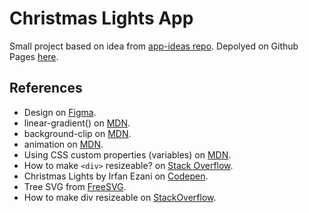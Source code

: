 # Christmas Lights App

Small project based on idea from [app-ideas repo](https://github.com/florinpop17/app-ideas/blob/master/Projects/1-Beginner/Christmas-Lights-App.md). Depolyed on Github Pages [here](https://ranmerc.github.io/implement-app-ideas/beginner/Christmas-Light-App/index.html).

## References

- Design on [Figma](https://www.figma.com/file/ZvfEackIPYjxDJAMGevu0e/Christmas-App?node-id=0%3A1).
- linear-gradient() on [MDN](<https://developer.mozilla.org/en-US/docs/Web/CSS/linear-gradient()>).
- background-clip on [MDN](https://developer.mozilla.org/en-US/docs/Web/CSS/background-clip).
- animation on [MDN](https://developer.mozilla.org/en-US/docs/Web/CSS/animation).
- Using CSS custom properties (variables) on [MDN](https://developer.mozilla.org/en-US/docs/Web/CSS/Using_CSS_custom_properties).
- How to make `<div>` resizeable? on [Stack Overflow](https://stackoverflow.com/a/391773).
- Christmas Lights by Irfan Ezani on [Codepen](https://codepen.io/irfanezani_/pen/mdeLpKo).
- Tree SVG from [FreeSVG](https://freesvg.org/basic-pine-tree).
- How to make div resizeable on [StackOverflow](https://stackoverflow.com/questions/391440/how-to-make-div-resizeable).
